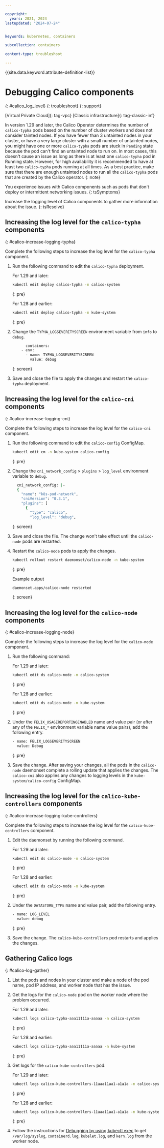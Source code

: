 ```yaml
---

copyright: 
  years: 2021, 2024
lastupdated: "2024-07-24"


keywords: kubernetes, containers

subcollection: containers

content-type: troubleshoot

---
```


{{site.data.keyword.attribute-definition-list}}





# Debugging Calico components
{: #calico_log_level}
{: troubleshoot}
{: support}

[Virtual Private Cloud]{: tag-vpc} [Classic infrastructure]{: tag-classic-inf}



In version 1.29 and later, the Calico Operator determines the number of `calico-typha` pods based on the number of cluster workers and does not consider tainted nodes. If you have fewer than 3 untainted nodes in your cluster, or have a very large cluster with a small number of untainted nodes, you might have one or more `calico-typha` pods are stuck in `Pending` state because the pod can't find an untainted node to run on. In most cases, this doesn't cause an issue as long as there is at least one `calico-typha` pod in Running state. However, for high availability it is recommended to have at least two `calico-typha` pods running at all times. As a best practice, make sure that there are enough untainted nodes to run all the `calico-typha` pods that are created by the Calico operator.
{: note}



You experience issues with Calico components such as pods that don't deploy or intermittent networking issues. 
{: tsSymptoms}


Increase the logging level of Calico components to gather more information about the issue.
{: tsResolve}

## Increasing the log level for the `calico-typha` components
{: #calico-increase-logging-typha}

Complete the following steps to increase the log level for the `calico-typha` component.

1. Run the following command to edit the `calico-typha` deployment. 
    
    For 1.29 and later:
    ```sh
    kubectl edit deploy calico-typha -n calico-system
    ```
    {: pre}

    For 1.28 and earlier:
    ```sh
    kubectl edit deploy calico-typha -n kube-system
    ```
    {: pre}
    
2. Change the `TYPHA_LOGSEVERITYSCREEN` environment variable from `info` to `debug`.
    ```sh
          containers:
        - env:
          - name: TYPHA_LOGSEVERITYSCREEN
            value: debug
    ```
    {: screen}

    
3. Save and close the file to apply the changes and restart the `calico-typha` deployment.

## Increasing the log level for the `calico-cni` components
{: #calico-increase-logging-cni}

Complete the following steps to increase the log level for the `calico-cni` component.

1. Run the following command to edit the `calico-config` ConfigMap.  
    
    ```sh
    kubectl edit cm -n kube-system calico-config
    ```
    {: pre}
    
2. Change the `cni_network_config` > `plugins` > `log_level` environment variable to `debug`.
    
    ```sh
      cni_network_config: |-
      {
        "name": "k8s-pod-network",
        "cniVersion": "0.3.1",
        "plugins": [
          {
            "type": "calico",
            "log_level": "debug",
    ```
    {: screen}
  
3. Save and close the file. The change won't take effect until the `calico-node` pods are restarted. 

4. Restart the `calico-node` pods to apply the changes.
    
    ```sh
    kubectl rollout restart daemonset/calico-node -n kube-system
    ```
    {: pre}
      
    Example output
      
    ```sh
    daemonset.apps/calico-node restarted
    ```
    {: screen}

## Increasing the log level for the `calico-node` components
{: #calico-increase-logging-node}

Complete the following steps to increase the log level for the `calico-node` component.

1. Run the following command: 
    
    For 1.29 and later:
    ```sh
    kubectl edit ds calico-node -n calico-system
    ```
    {: pre}

    For 1.28 and earlier:
    ```sh
    kubectl edit ds calico-node -n kube-system
    ```
    {: pre}
    

2. Under the `FELIX_USAGEREPORTINGENABLED` name and value pair (or after any of the `FELIX_*` environment variable name value pairs), add the following entry.

    ```sh
    - name: FELIX_LOGSEVERITYSCREEN
      value: Debug
    ```
    {: pre}    
    
3. Save the change. After saving your changes, all the pods in the `calico-node` daemonset complete a rolling update that applies the changes. The `calico-cni` also applies any changes to logging levels in the `kube-system/calico-config` ConfigMap.

## Increasing the log level for the `calico-kube-controllers` components
{: #calico-increase-logging-kube-controllers}

Complete the following steps to increase the log level for the `calico-kube-controllers` component.

1. Edit the daemonset by running the following command. 
    
    For 1.29 and later:
    ```sh
    kubectl edit ds calico-node -n calico-system
    ```
    {: pre}

    For 1.28 and earlier:
    ```sh
    kubectl edit ds calico-node -n kube-system
    ```
    {: pre}
    
    
2. Under the `DATASTORE_TYPE` name and value pair, add the following entry.

    ```sh
    - name: LOG_LEVEL
      value: debug
    ```
    {: pre}
    
3. Save the change. The `calico-kube-controllers` pod restarts and applies the changes.


## Gathering Calico logs
{: #calico-log-gather}

1. List the pods and nodes in your cluster and make a node of the pod name, pod IP address, and worker node that has the issue.
2. Get the logs for the `calico-node` pod on the worker node where the problem occurred.
    
    For 1.29 and later:
    ```sh
    kubectl logs calico-typha-aaa11111a-aaaaa -n calico-system
    ```
    {: pre}

    For 1.28 and earlier:
    ```sh
    kubectl logs calico-typha-aaa11111a-aaaaa -n kube-system
    ```
    {: pre}

3. Get logs for the `calico-kube-controllers` pod.
    
    For 1.29 and later:
    ```sh
    kubectl logs calico-kube-controllers-11aaa11aa1-a1a1a -n calico-system
    ```
    {: pre}

    For 1.28 and earlier:
    ```sh
    kubectl logs calico-kube-controllers-11aaa11aa1-a1a1a -n kube-system
    ```
    {: pre}
  
4. Follow the instructions for [Debugging by using kubectl exec](/docs/containers?topic=containers-cs_ssh_worker#kubectl-exec) to get `/var/log/syslog`, `containerd.log`, `kubelet.log`, and `kern.log` from the worker node.

